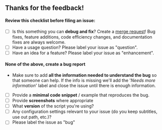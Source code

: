 ## Thanks for the feedback!

#### **Review this checklist before filing an issue:**

- [ ] Is this something you can **debug and fix**? Create a [merge request](https://gitlab.com/BrianDMG/conv2mp4/-/merge_requests)! Bug fixes, feature additions, code efficiency changes, and documentation fixes are always welcome.
- [ ] Have a usage question? Please label your issue as "question".
- [ ] Have an idea for a feature? Please label your issue as "enhancement". 

#### **None of the above, create a bug report**

* Make sure to add **all the information needed to understand the bug** so that someone can help. If the info is missing we'll add the '*Needs more information*' label and close the issue until there is enough information.

- [ ] Provide a **minimal code snippet** / example that reproduces the bug.
- [ ] Provide **screenshots** where appropriate
- [ ] What **version** of the script you're using?
- [ ] Any configuration settings relevant to your issue (do you keep subtitles, use out path, etc.)?
- [ ] Please label the issue as "bug"
